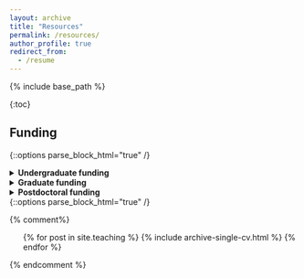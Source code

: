 ```yaml
---
layout: archive
title: "Resources"
permalink: /resources/
author_profile: true
redirect_from:
  - /resume
---
```


{% include base_path %}

{:toc}

## Funding
{::options parse_block_html="true" /}  
<details>
  <summary markdown="span">
    <b>Undergraduate funding</b>
  </summary>
    
###  Research funding:
* US based:
  * [NSF Research Experiences for Undergraduates (REUs)](https://www.nsf.gov/crssprgm/reu/)
  * [NASA Interns](https://intern.nasa.gov/)
  * [Pathways to Science Database](https://www.pathwaystoscience.org/programs.aspx?descriptorhub=SummerResearch_Summer%20Research%20Opportunity)
* CU Boulder specific
  *  [UROP](https://www.colorado.edu/urop/)
    *  Funding for research, both student directed and assistantships
    *  Deadlines for both academic year and summer in February
    *  Application is with a potential advisor, so reach out well in advance to faculty you would like to work with
    *  There are also bigger projects that may have openings which will be posted in May [here](https://www.colorado.edu/urop/grants/open-opportunities) for both this summer and next academic year
  *  [BSI](https://www.colorado.edu/bsi/bsi-scholars)
  
</details>

<details>
  <summary markdown="span">
    <b>Graduate funding</b>
  </summary>
  
### Graduate fellowships:
* US based
  *  [NSF GRFP](https://www.nsfgrfp.org/)
  *  [NASA FINESST](https://nspires.nasaprs.com/external/solicitations/summary!init.do?solId=3E72ED7E1FBDF8155A4E2DA033EF7449&stack=redirect) (link is from 2021 posting)
  *  [AAUW International Fellowships](https://www.aauw.org/resources/programs/fellowships-grants/current-opportunities/international/)
  *  [Ford Foundation Predoctoral Fellowship](https://sites.nationalacademies.org/PGA/FordFellowships/PGA_047958)

### Dissertation completion funding:
* [Ford Foundation Dissertation Fellowship](https://sites.nationalacademies.org/PGA/FordFellowships/PGA_047959)

### Graduate grants:
* 
  
</details>

<details>
  <summary markdown="span">
    <b>Postdoctoral funding</b>
  </summary>
  
### US Based
* [NASA Postdoctoral Fellowships]()
  
</details>
{::options parse_block_html="true" /}
<!---
This is a comment. Below this is commented liquid syntax.
--->

{% comment%}
  <ul>{% for post in site.teaching %}
    {% include archive-single-cv.html %}
  {% endfor %}</ul>
{% endcomment %}

